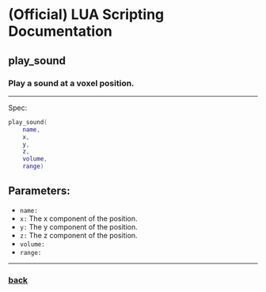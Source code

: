 
# (Official) LUA Scripting Documentation

## play_sound

### Play a sound at a voxel position.
___
Spec:
```lua
play_sound(
	name,
	x,
	y,
	z,
	volume,
	range)
```
## Parameters:
- `name:` 
- `x:` The x component of the position.
- `y:` The y component of the position.
- `z:` The z component of the position.
- `volume:` 
- `range:` 

___
### [back](../sound)
